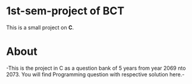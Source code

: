 # 1st-sem-project of BCT 
This is a small project on **C**.
# About
-This is the project in C as a question bank of 5 years from year 2069 nto 2073. You will find Programming question with respective solution here.-
